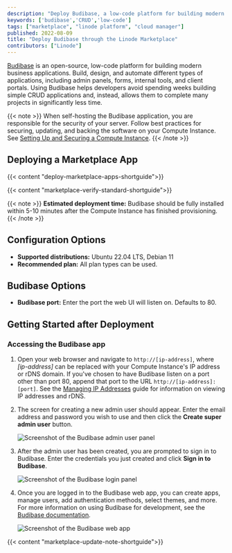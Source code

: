 ```yaml
---
description: "Deploy Budibase, a low-code platform for building modern business applications, on a Linode Compute Instance."
keywords: ['budibase','CRUD','low-code']
tags: ["marketplace", "linode platform", "cloud manager"]
published: 2022-08-09
title: "Deploy Budibase through the Linode Marketplace"
contributors: ["Linode"]
---
```


[Budibase](https://github.com/Budibase/budibase) is an open-source, low-code platform for building modern business applications. Build, design, and automate different types of applications, including admin panels, forms, internal tools, and client portals. Using Budibase helps developers avoid spending weeks building simple CRUD applications and, instead, allows them to complete many projects in significantly less time.

{{< note >}}
When self-hosting the Budibase application, you are responsible for the security of your server. Follow best practices for securing, updating, and backing the software on your Compute Instance. See [Setting Up and Securing a Compute Instance](/docs/products/compute/compute-instances/guides/set-up-and-secure/).
{{< /note >}}

## Deploying a Marketplace App

{{< content "deploy-marketplace-apps-shortguide">}}

{{< content "marketplace-verify-standard-shortguide">}}

{{< note >}}
**Estimated deployment time:** Budibase should be fully installed within 5-10 minutes after the Compute Instance has finished provisioning.
{{< /note >}}

## Configuration Options

- **Supported distributions:** Ubuntu 22.04 LTS, Debian 11
- **Recommended plan:** All plan types can be used.

## Budibase Options

- **Budibase port:** Enter the port the web UI will listen on. Defaults to 80.

## Getting Started after Deployment

### Accessing the Budibase app

1. Open your web browser and navigate to `http://[ip-address]`, where *[ip-address]* can be replaced with your Compute Instance's IP address or rDNS domain. If you've chosen to have Budibase listen on a port other than port 80, append that port to the URL `http://[ip-address]:[port]`. See the [Managing IP Addresses](/docs/products/compute/compute-instances/guides/manage-ip-addresses/) guide for information on viewing IP addresses and rDNS.

1. The screen for creating a new admin user should appear. Enter the email address and password you wish to use and then click the **Create super admin user** button.

    ![Screenshot of the Budibase admin user panel](budibase-admin.jpg)

1. After the admin user has been created, you are prompted to sign in to Budibase. Enter the credentials you just created and click **Sign in to Budibase**.

    ![Screenshot of the Budibase login panel](budibase-login.jpg)

1. Once you are logged in to the Budibase web app, you can create apps, manage users, add authentication methods, select themes, and more. For more information on using Budibase for development, see the [Budibase documentation](https://docs.budibase.com/docs).

    ![Screenshot of the Budibase web app](Budibase-webapp.jpg)

{{< content "marketplace-update-note-shortguide">}}
